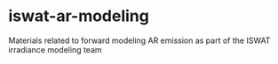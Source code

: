 # iswat-ar-modeling
Materials related to forward modeling AR emission as part of the ISWAT irradiance modeling team
